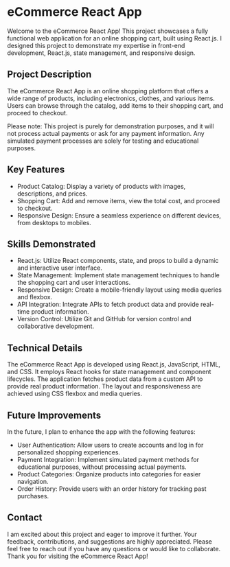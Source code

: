 # eCommerce React App

Welcome to the eCommerce React App! This project showcases a fully functional web application for an online shopping cart, built using React.js. I designed this project to demonstrate my expertise in front-end development, React.js, state management, and responsive design.

## Project Description

The eCommerce React App is an online shopping platform that offers a wide range of products, including electronics, clothes, and various items. Users can browse through the catalog, add items to their shopping cart, and proceed to checkout.

Please note: This project is purely for demonstration purposes, and it will not process actual payments or ask for any payment information. Any simulated payment processes are solely for testing and educational purposes.

## Key Features

- Product Catalog: Display a variety of products with images, descriptions, and prices.
- Shopping Cart: Add and remove items, view the total cost, and proceed to checkout.
- Responsive Design: Ensure a seamless experience on different devices, from desktops to mobiles.

## Skills Demonstrated

- React.js: Utilize React components, state, and props to build a dynamic and interactive user interface.
- State Management: Implement state management techniques to handle the shopping cart and user interactions.
- Responsive Design: Create a mobile-friendly layout using media queries and flexbox.
- API Integration: Integrate APIs to fetch product data and provide real-time product information.
- Version Control: Utilize Git and GitHub for version control and collaborative development.

## Technical Details

The eCommerce React App is developed using React.js, JavaScript, HTML, and CSS. It employs React hooks for state management and component lifecycles. The application fetches product data from a custom API to provide real product information. The layout and responsiveness are achieved using CSS flexbox and media queries.

## Future Improvements

In the future, I plan to enhance the app with the following features:

- User Authentication: Allow users to create accounts and log in for personalized shopping experiences.
- Payment Integration: Implement simulated payment methods for educational purposes, without processing actual payments.
- Product Categories: Organize products into categories for easier navigation.
- Order History: Provide users with an order history for tracking past purchases.

## Contact

I am excited about this project and eager to improve it further. Your feedback, contributions, and suggestions are highly appreciated. Please feel free to reach out if you have any questions or would like to collaborate. Thank you for visiting the eCommerce React App!
